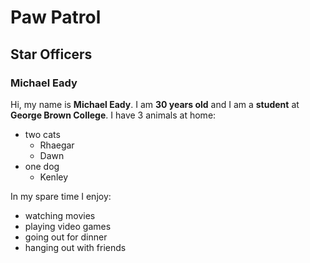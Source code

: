 # Paw Patrol

## Star Officers

### Michael Eady

Hi, my name is **Michael Eady**. I am **30 years old** and I am a __student__ at
**George Brown College**. I have 3 animals at home:
* two cats
  * Rhaegar
  * Dawn
* one dog
  * Kenley

 In my spare time I enjoy:
  * watching movies
  * playing video games
  * going out for dinner
  * hanging out with friends
